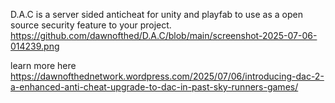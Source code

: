 D.A.C is a server sided anticheat for unity and playfab to use as a open source security feature to your project.
https://github.com/dawnofthed/D.A.C/blob/main/screenshot-2025-07-06-014239.png

learn more here
https://dawnofthednetwork.wordpress.com/2025/07/06/introducing-dac-2-a-enhanced-anti-cheat-upgrade-to-dac-in-past-sky-runners-games/

